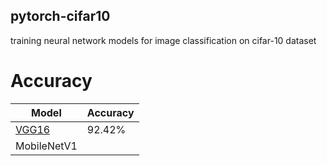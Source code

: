 ## pytorch-cifar10
training neural network models for image classification on cifar-10 dataset

# Accuracy

|   Model   | Accuracy |
|-----------|----------|
|[VGG16](\model_details\vgg16_details.md)      |  92.42%  |
|MobileNetV1|          |